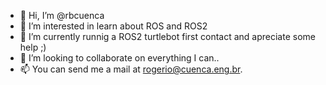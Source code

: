 - 👋 Hi, I’m @rbcuenca
- 👀 I’m interested in learn about ROS and ROS2
- 🌱 I’m currently runnig a ROS2 turtlebot first contact and apreciate some help ;)
- 💞️ I’m looking to collaborate on everything I can..
- 📫 You can send me a mail at rogerio@cuenca.eng.br. 

<!---
rbcuenca/rbcuenca is a ✨ special ✨ repository because its `README.md` (this file) appears on your GitHub profile.
You can click the Preview link to take a look at your changes.
--->

